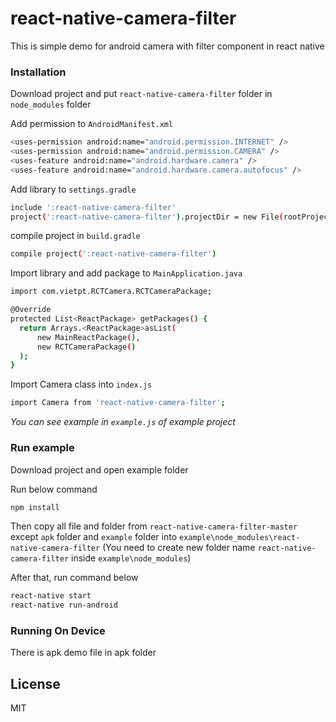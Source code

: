 # react-native-camera-filter
This is simple demo for android camera with filter component in react native

### Installation
Download project and put ```react-native-camera-filter``` folder in ```node_modules``` folder

Add permission to ```AndroidManifest.xml```
```bash
<uses-permission android:name="android.permission.INTERNET" />
<uses-permission android:name="android.permission.CAMERA" />
<uses-feature android:name="android.hardware.camera" />
<uses-feature android:name="android.hardware.camera.autofocus" />
```

Add library to ```settings.gradle```
```bash
include ':react-native-camera-filter'
project(':react-native-camera-filter').projectDir = new File(rootProject.projectDir, '../node_modules/react-native-camera-filter/android')
```

compile project in ```build.gradle```
```bash
compile project(':react-native-camera-filter')
```

Import library and add package to ```MainApplication.java```
```bash
import com.vietpt.RCTCamera.RCTCameraPackage;
```
```bash
@Override
protected List<ReactPackage> getPackages() {
  return Arrays.<ReactPackage>asList(
      new MainReactPackage(),
      new RCTCameraPackage()
  );
}
```

Import Camera class into ```index.js```
```bash
import Camera from 'react-native-camera-filter';
```

<i>You can see example in ```example.js``` of example project</i>

### Run example 
Download project and open example folder

Run below command
```bash
npm install
```
Then copy all file and folder from ```react-native-camera-filter-master``` except ```apk``` folder and ```example``` folder into ```example\node_modules\react-native-camera-filter``` (You need to create new folder name ```react-native-camera-filter``` inside ```example\node_modules```)

After that, run command below
```bash
react-native start
react-native run-android
```

### Running On Device

There is apk demo file in apk folder

## License

MIT

